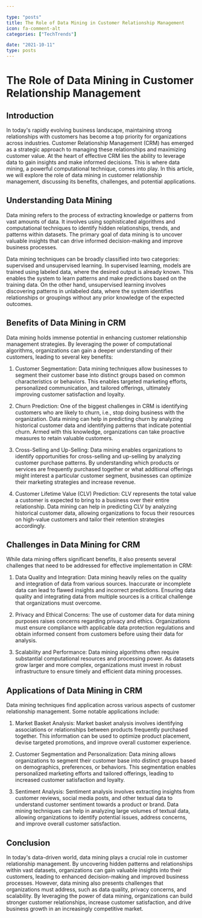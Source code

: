 ```yaml
---

type: "posts"
title: The Role of Data Mining in Customer Relationship Management
icon: fa-comment-alt
categories: ["TechTrends"]

date: "2021-10-11"
type: posts
---
```





# The Role of Data Mining in Customer Relationship Management

## Introduction

In today's rapidly evolving business landscape, maintaining strong relationships with customers has become a top priority for organizations across industries. Customer Relationship Management (CRM) has emerged as a strategic approach to managing these relationships and maximizing customer value. At the heart of effective CRM lies the ability to leverage data to gain insights and make informed decisions. This is where data mining, a powerful computational technique, comes into play. In this article, we will explore the role of data mining in customer relationship management, discussing its benefits, challenges, and potential applications.

## Understanding Data Mining

Data mining refers to the process of extracting knowledge or patterns from vast amounts of data. It involves using sophisticated algorithms and computational techniques to identify hidden relationships, trends, and patterns within datasets. The primary goal of data mining is to uncover valuable insights that can drive informed decision-making and improve business processes.

Data mining techniques can be broadly classified into two categories: supervised and unsupervised learning. In supervised learning, models are trained using labeled data, where the desired output is already known. This enables the system to learn patterns and make predictions based on the training data. On the other hand, unsupervised learning involves discovering patterns in unlabeled data, where the system identifies relationships or groupings without any prior knowledge of the expected outcomes.

## Benefits of Data Mining in CRM

Data mining holds immense potential in enhancing customer relationship management strategies. By leveraging the power of computational algorithms, organizations can gain a deeper understanding of their customers, leading to several key benefits:

1. Customer Segmentation: Data mining techniques allow businesses to segment their customer base into distinct groups based on common characteristics or behaviors. This enables targeted marketing efforts, personalized communication, and tailored offerings, ultimately improving customer satisfaction and loyalty.

2. Churn Prediction: One of the biggest challenges in CRM is identifying customers who are likely to churn, i.e., stop doing business with the organization. Data mining can help in predicting churn by analyzing historical customer data and identifying patterns that indicate potential churn. Armed with this knowledge, organizations can take proactive measures to retain valuable customers.

3. Cross-Selling and Up-Selling: Data mining enables organizations to identify opportunities for cross-selling and up-selling by analyzing customer purchase patterns. By understanding which products or services are frequently purchased together or what additional offerings might interest a particular customer segment, businesses can optimize their marketing strategies and increase revenue.

4. Customer Lifetime Value (CLV) Prediction: CLV represents the total value a customer is expected to bring to a business over their entire relationship. Data mining can help in predicting CLV by analyzing historical customer data, allowing organizations to focus their resources on high-value customers and tailor their retention strategies accordingly.

## Challenges in Data Mining for CRM

While data mining offers significant benefits, it also presents several challenges that need to be addressed for effective implementation in CRM:

1. Data Quality and Integration: Data mining heavily relies on the quality and integration of data from various sources. Inaccurate or incomplete data can lead to flawed insights and incorrect predictions. Ensuring data quality and integrating data from multiple sources is a critical challenge that organizations must overcome.

2. Privacy and Ethical Concerns: The use of customer data for data mining purposes raises concerns regarding privacy and ethics. Organizations must ensure compliance with applicable data protection regulations and obtain informed consent from customers before using their data for analysis.

3. Scalability and Performance: Data mining algorithms often require substantial computational resources and processing power. As datasets grow larger and more complex, organizations must invest in robust infrastructure to ensure timely and efficient data mining processes.

## Applications of Data Mining in CRM

Data mining techniques find application across various aspects of customer relationship management. Some notable applications include:

1. Market Basket Analysis: Market basket analysis involves identifying associations or relationships between products frequently purchased together. This information can be used to optimize product placement, devise targeted promotions, and improve overall customer experience.

2. Customer Segmentation and Personalization: Data mining allows organizations to segment their customer base into distinct groups based on demographics, preferences, or behaviors. This segmentation enables personalized marketing efforts and tailored offerings, leading to increased customer satisfaction and loyalty.

3. Sentiment Analysis: Sentiment analysis involves extracting insights from customer reviews, social media posts, and other textual data to understand customer sentiment towards a product or brand. Data mining techniques can help in analyzing large volumes of textual data, allowing organizations to identify potential issues, address concerns, and improve overall customer satisfaction.

## Conclusion

In today's data-driven world, data mining plays a crucial role in customer relationship management. By uncovering hidden patterns and relationships within vast datasets, organizations can gain valuable insights into their customers, leading to enhanced decision-making and improved business processes. However, data mining also presents challenges that organizations must address, such as data quality, privacy concerns, and scalability. By leveraging the power of data mining, organizations can build stronger customer relationships, increase customer satisfaction, and drive business growth in an increasingly competitive market.